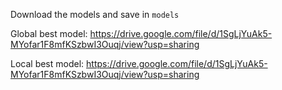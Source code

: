 Download the models and save in ```models```

Global best model: https://drive.google.com/file/d/1SgLjYuAk5-MYofar1F8mfKSzbwI3Ouqj/view?usp=sharing

Local best model: https://drive.google.com/file/d/1SgLjYuAk5-MYofar1F8mfKSzbwI3Ouqj/view?usp=sharing





